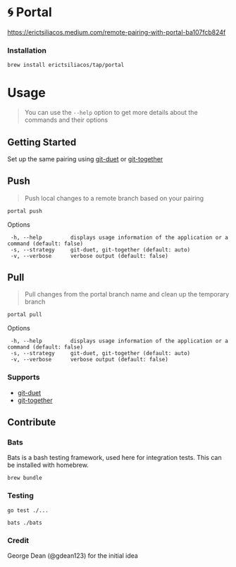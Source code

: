 # 🌀 Portal

https://erictsiliacos.medium.com/remote-pairing-with-portal-ba107fcb824f

### Installation
```brew install erictsiliacos/tap/portal```

# Usage

> You can use the `--help` option to get more details about the commands and their options

## Getting Started

Set up the same pairing using [git-duet](https://github.com/git-duet/git-duet) or [git-together](https://github.com/kejadlen/git-together)

## Push

> Push local changes to a remote branch based on your pairing

```bash
portal push
```

Options

```
 -h, --help         displays usage information of the application or a command (default: false)
 -s, --strategy     git-duet, git-together (default: auto)
 -v, --verbose      verbose output (default: false)
```

## Pull

> Pull changes from the portal branch name and clean up the temporary branch

```bash
portal pull
```

Options

```
 -h, --help         displays usage information of the application or a command (default: false)
 -s, --strategy     git-duet, git-together (default: auto)
 -v, --verbose      verbose output (default: false)
```
  
### Supports
- [git-duet](https://github.com/git-duet/git-duet)
- [git-together](https://github.com/kejadlen/git-together)

## Contribute

### Bats
Bats is a bash testing framework, used here for integration tests. This can be installed with homebrew.

```brew bundle```

### Testing
```go test ./...```

```bats ./bats```

### Credit 

George Dean (@gdean123) for the initial idea
